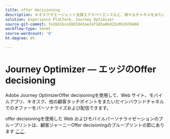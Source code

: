 ```yaml
---
title: offer decisioning
description: キオスクやエージェント支援エクスペリエンスなど、様々なチャネルをまたいで、パーソナライズされたオファーを消費者に提供します。
solution: Experience Platform, Journey Optimizer
source-git-commit: fe2681bce2882d43ae24f185a0bd22e952978466
workflow-type: tm+mt
source-wordcount: '0'
ht-degree: 0%

---
```


# Journey Optimizer — エッジのOffer decisioning

Adobe Journey OptimizerOffer decisioningを使用して、Web サイト、モバイルアプリ、キオスク、他の顧客タッチポイントをまたいだインバウンドチャネルでのオファーをパーソナライズおよび配信できます。

offer decisioningを使用した Web およびモバイルパーソナライゼーションのブループリントは、顧客ジャーニーOffer decisioningのブループリントの節にあります [ここ](../customer-journeys/offer_decisioning/offers-edge.md).